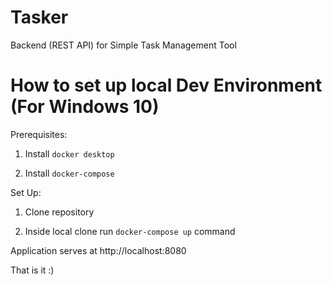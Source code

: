 # Tasker
Backend (REST API) for Simple Task Management Tool

# How to set up local Dev Environment (For Windows 10)

Prerequisites:

1. Install `docker desktop`

2. Install `docker-compose`

Set Up:

1. Clone repository

2. Inside local clone run `docker-compose up` command

Application serves at http://localhost:8080

That is it :)  

